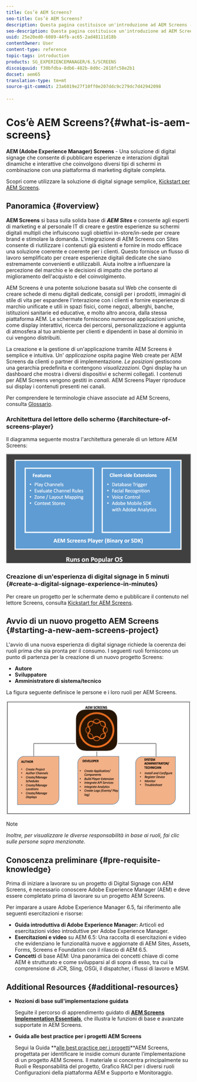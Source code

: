 ```yaml
---
title: Cos’è AEM Screens?
seo-title: Cos’è AEM Screens?
description: Questa pagina costituisce un'introduzione ad AEM Screens - una soluzione di digital signage che consente di pubblicare esperienze e interazioni digitali dinamiche e interattive che coinvolgono diversi tipi di schermi in combinazione con una piattaforma di marketing digitale completa. Fornisce una panoramica dell'architettura Screens con vari ruoli coinvolti nello sviluppo del progetto.
seo-description: Questa pagina costituisce un'introduzione ad AEM Screens - una soluzione di digital signage che consente di pubblicare esperienze e interazioni digitali dinamiche e interattive che coinvolgono diversi tipi di schermi in combinazione con una piattaforma di marketing digitale completa. Fornisce una panoramica dell'architettura Screens con vari ruoli coinvolti nello sviluppo del progetto.
uuid: 25e20ed0-6089-44fb-ac65-2ad48111d18b
contentOwner: User
content-type: reference
topic-tags: introduction
products: SG_EXPERIENCEMANAGER/6.5/SCREENS
discoiquuid: f30bfdba-8db6-482b-8d0c-2818fc58e2b1
docset: aem65
translation-type: tm+mt
source-git-commit: 23a6019e27f10ff0e207ddc9c279dc7d42942098

---
```



# Cos’è AEM Screens?{#what-is-aem-screens}

**AEM (Adobe Experience Manager) Screens** - Una soluzione di digital signage che consente di pubblicare esperienze e interazioni digitali dinamiche e interattive che coinvolgono diversi tipi di schermi in combinazione con una piattaforma di marketing digitale completa.

Scopri come utilizzare la soluzione di digital signage semplice, [Kickstart per AEM Screens](kickstart-for-aem-screens.md).

## Panoramica {#overview}

**AEM Screens** si basa sulla solida base di ***AEM Sites*** e consente agli esperti di marketing e al personale IT di creare e gestire esperienze su schermi digitali multipli che influiscono sugli obiettivi in-store/in-sede per creare brand e stimolare la domanda. L&#39;integrazione di AEM Screens con Sites consente di riutilizzare i contenuti già esistenti e fornire in modo efficace una soluzione coerente e coerente per i clienti. Questo fornisce un flusso di lavoro semplificato per creare esperienze digitali dedicate che siano estremamente convenienti e utilizzabili. Aiuta inoltre a influenzare la percezione del marchio e le decisioni di impatto che portano al miglioramento dell&#39;acquisto e del coinvolgimento.

AEM Screens è una potente soluzione basata sul Web che consente di creare schede di menu digitali dedicate, consigli per i prodotti, immagini di stile di vita per espandere l&#39;interazione con i clienti e fornire esperienze di marchio unificate e utili in spazi fisici, come negozi, alberghi, banche, istituzioni sanitarie ed educative, e molto altro ancora, dalla stessa piattaforma AEM. Le schermate forniscono numerose applicazioni uniche, come display interattivi, ricerca dei percorsi, personalizzazione e aggiunta di atmosfera al tuo ambiente per clienti e dipendenti in base al dominio in cui vengono distribuiti.

La creazione e la gestione di un&#39;applicazione tramite AEM Screens è semplice e intuitiva. Un&#39; *applicazione* ospita pagine Web create per AEM Screens da clienti o partner di implementazione. *Le posizioni* gestiscono una gerarchia predefinita e contengono *visualizzazioni*. Ogni display ha un dashboard che mostra i diversi dispositivi e schermi collegati. I contenuti per AEM Screens vengono gestiti in *canali*. AEM Screens Player riproduce sui display i contenuti presenti nei canali.

Per comprendere le terminologie chiave associate ad AEM Screens, consulta [Glossario](screens-glossary.md).

### Architettura del lettore dello schermo {#architecture-of-screens-player}

Il diagramma seguente mostra l&#39;architettura generale di un lettore AEM Screens:

![chlimage_1-29](assets/chlimage_1-29.png)

### Creazione di un&#39;esperienza di digital signage in 5 minuti {#create-a-digital-signage-experience-in-minutes}

Per creare un progetto per le schermate demo e pubblicare il contenuto nel lettore Screens, consulta [Kickstart for AEM Screens](kickstart-for-aem-screens.md).

## Avvio di un nuovo progetto AEM Screens {#starting-a-new-aem-screens-project}

L&#39;avvio di una nuova esperienza di digital signage richiede la coerenza dei ruoli prima che sia pronta per il consumo. I seguenti ruoli forniscono un punto di partenza per la creazione di un nuovo progetto Screens:

* **Autore**
* **Sviluppatore**
* **Amministratore di sistema/tecnico**

La figura seguente definisce le persone e i loro ruoli per AEM Screens.

![chlimage_1-30](assets/chlimage_1-30.png)

>[!NOTE]
>
>*Inoltre, per visualizzare le diverse responsabilità in base ai ruoli, fai clic sulle persone sopra menzionate.*

## Conoscenza preliminare {#pre-requisite-knowledge}

Prima di iniziare a lavorare su un progetto di Digital Signage con AEM Screens, è necessario conoscere Adobe Experience Manager (AEM) e deve essere completato prima di lavorare su un progetto AEM Screens.

Per imparare a usare Adobe Experience Manager 6.5, fai riferimento alle seguenti esercitazioni e risorse:

* **Guida introduttiva di Adobe Experience Manager:** Articoli ed esercitazioni video introduttive per Adobe Experience Manager.
* **Esercitazioni e video** su AEM 6.5: Una raccolta di esercitazioni e video che evidenziano le funzionalità nuove e aggiornate di AEM Sites, Assets, Forms, Screens e Foundation con il rilascio di AEM 6.5.
* **Concetti** di base AEM: Una panoramica dei concetti chiave di come AEM è strutturato e come svilupparsi al di sopra di esso, tra cui la comprensione di JCR, Sling, OSGi, il dispatcher, i flussi di lavoro e MSM.

## Additional Resources {#additional-resources}

* **Nozioni di base sull&#39;implementazione guidata**

   Seguite il percorso di apprendimento guidato di **[AEM Screens Implementation Essentials](https://guided.adobe.com/?launch=AEM-7a#recommended/solutions/experience-manager)**, che illustra le funzioni di base e avanzate supportate in AEM Screens.

* **Guida alle best practice per i progetti AEM Screens**

   Segui la Guida **[alle best practice per i progetti](https://docs.adobe.com/content/help/en/experience-manager-screens/using/about-guide.html)**AEM Screens, progettata per identificare le insidie comuni durante l’implementazione di un progetto AEM Screens. Il materiale si concentra principalmente su Ruoli e Responsabilità del progetto, Grafico RACI per i diversi ruoli Configurazioni della piattaforma AEM e Supporto e Monitoraggio.
